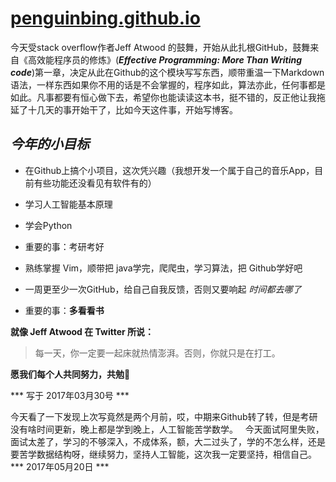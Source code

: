 # [penguinbing.github.io](https://penguinbing.github.io)

今天受stack overflow作者Jeff Atwood 的鼓舞，开始从此扎根GitHub，鼓舞来自《高效能程序员的修炼》(***Effective
Programming: More Than Writing code***)第一章，决定从此在Github的这个模块写写东西，顺带重温一下Markdown语法，一样东西如果你不用的话是不会掌握的，程序如此，算法亦此，任何事都是如此。凡事都要有恒心做下去，希望你也能读读这本书，挺不错的，反正他让我拖延了十几天的事开始干了，比如今天这件事，开始写博客。

## ***今年的小目标***

* 在Github上搞个小项目，这次凭兴趣（我想开发一个属于自己的音乐App，目前有些功能还没看见有软件有的）

* 学习人工智能基本原理

* 学会Python

* 重要的事：考研考好

* 熟练掌握 Vim，顺带把 java学完，爬爬虫，学习算法，把 Github学好吧

* 一周更至少一次GitHub，给自己自我反馈，否则又要响起 *时间都去哪了*

* 重要的事：__多看看书__


**就像 Jeff Atwood 在 Twitter 所说：**

>每一天，你一定要一起床就热情澎湃。否则，你就只是在打工。

**愿我们每个人共同努力，共勉💪**

*** 写于 2017年03月30号 ***
>
今天看了一下发现上次写竟然是两个月前，哎，中期来Github转了转，但是考研没有啥时间更新，晚上都是学到晚上，人工智能苦学数学。  
今天面试阿里失败，面试太差了，学习的不够深入，不成体系，额，大二过头了，学的不怎么样，还是要苦学数据结构呀，继续努力，坚持人工智能，这次我一定要坚持，相信自己。  
*** 2017年05月20日 ***
